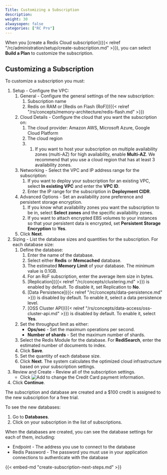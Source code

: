 ```yaml
---
Title: Customizing a Subscription
description:
weight: 30
alwaysopen: false
categories: ["RC Pro"]
---
```

When you [create a Redis Cloud subscription]({{< relref "/rc/administration/setup/create-subscription.md" >}}),
you can select **Build a Plan** to customize the subscription.

## Customizing a Subscription

To customize a subscription you must:

1. Setup - Configure the VPC:
    1. General - Configure the general settings of the new subscription:
        1. Subscription name
        1. Redis on RAM or [Redis on Flash (RoF)]({{< relref "/rs/concepts/memory-architecture/redis-flash.md" >}})
    1. Cloud Details - Configure the cloud that you want the subscription on:
        1. The cloud provider: Amazon AWS, Microsoft Azure, Google Cloud Platform
        1. The cloud region
        1. 1. If you want to host your subscription on multiple availability zones (multi-AZ) for high availability, enable **Multi-AZ**.
            We recommend that you use a cloud region that has at least 3 availability zones.
    1. Networking - Select the VPC and IP address range for the subscription:
        1. If you want to deploy your subscription for an existing VPC, select **In existing VPC** and enter the **VPC ID**.
        1. Enter the IP range for the subscription in **Deployment CIDR**.
    1. Advanced Options - Set an availability zone preference and persistent storage encryption.
        1. If you know what availability zones you want the subscription to be in, select **Select zones** and the specific availability zones.
        1. If you want to attach encrypted EBS volumes to your instances so that your persistent data is encrypted, set **Persistent Storage Encryption** to **Yes**.
    1. Click **Next**.
1. Sizing - List the database sizes and quantities for the subscription.
    For each database size:
    1. Define the database:
        1. Enter the name of the database.
        1. Select either **Redis** or **Memcached** database.
        1. The estimated **Memory Limit** of your database.
            The minimum value is 0.1GB.
        1. For an RoF subscription, enter the average item size in bytes.
        1. [Replication]({{< relref "/rc/concepts/clustering.md" >}}) is enabled by default. To disable it, set Replication to **No**.
        1. [Data Persistence]({{< relref "/rc/concepts/data-persistence.md" >}}) is disabled by default. To enable it, select a data persistence level.
        1. [OSS Cluster API]({{< relref "/rs/concepts/data-access/oss-cluster-api.md" >}}) is disabled by default. To enable it, select **Yes**.
    1. Set the throughput limit as either:
        - **Ops/sec** - Set the maximum operations per second.
        - **Number of shards** - Set the maximum number of shards.
    1. Select the Redis Module for the database.
        For **RediSearch**, enter the estimated number of documents to index.
    1. Click **Save**.
    1. Set the quantity of each database size.
    1. Click **Next**.
    The system calculates the optimized cloud infrastructure based on your subscription settings.
1. Review and Create - Review all of the subscription settings.
    - Click ![Add](/images/rs/icon_add.png#no-click "Add") to change the Credit Card payment information.
1. Click **Continue**.

The subscription and database are created and a $100 credit is assigned to the new subscription for a free trial.

To see the new databases:

1. Go to **Databases**.
1. Click on your subscription in the list of subscriptions.

When the databases are created, you can see the database settings for each of them, including:

- Endpoint - The address you use to connect to the database
- Redis Password - The password you must use in your application connections to authenticate with the database

{{< embed-md "create-subscription-next-steps.md"  >}}
